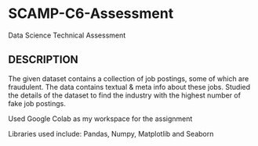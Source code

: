 # SCAMP-C6-Assessment
Data Science Technical Assessment

## DESCRIPTION
The given dataset contains a collection of job postings, some of which are fraudulent. The data contains textual & meta info about these jobs. Studied the details of the dataset to find the industry with the highest number of fake job postings.

Used Google Colab as my workspace for the assignment

Libraries used include: Pandas, Numpy, Matplotlib and Seaborn 

